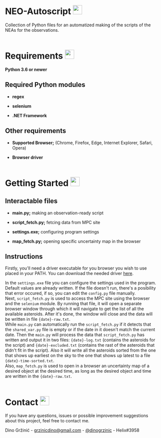 # NEO-Autoscript <img src='https://image.flaticon.com/icons/png/512/547/547436.png' width='30'/>

Collection of Python files for an automatized making of the scripts of the NEAs for the observations.  
&nbsp;

# Requirements <img src='https://image.flaticon.com/icons/png/512/4295/4295919.png' width='30'/>

**Python 3.6 or newer**

## Required Python modules

- **regex**

- **selenium**

- **.NET Framework**

## Other requirements

- **Supported Browser;** (Chrome, Firefox, Edge, Internet Explorer, Safari, Opera)

- **Browser driver**
  &nbsp;  
  &nbsp;

# Getting Started <img src='https://image.flaticon.com/icons/png/512/1321/1321639.png' width='30'/>

## Interactable files

- **main.py;** making an observation-ready script

- **script_fetch.py;** fetcing data from MPC site
- **settings.exe;** configuring program settings
- **map_fetch.py;** opening specific uncertainty map in the browser

## Instructions

Firstly, you'll need a driver executable for you browser you wish to use placed in your PATH. You can download the needed driver [here](https://www.selenium.dev/documentation/getting_started/installing_browser_drivers/).

In the `settings.exe` file you can configure the settings used in the program. Default values are already written. If the file doesn't run, there's a posibility that error occured, if so, you can edit the `config.py` file manually.<br>
Next, `script_fetch.py` is used to access the MPC site using the browser and the `selenium` module. By running that file, it will open a separate browser window through which it will navigate to get the list of all the available asteroids. After it's done, the window will close and the data will be written in file `{date}-raw.txt`.<br>
While `main.py` can automatically run the `script_fetch.py` if it detects that the `shared_var.py` file is empty or if the date in it doesn't match the current date. Then the `main.py` will process the data that `script_fetch.py` has written and output it in two files: `{date}-log.txt` (contains the asteroids for the script) and `{date}-excluded.txt` (contains the rast of the asteroids that didn't fit in the script). Also it will write all the asteroids sorted from the one that shows up earliest on the sky to the one that shows up latest to a file `{date}-time-sorted.txt`.<br>
Also, `map_fetch.py` is used to open in a browser an uncertainty map of a desired object at the desired time, as long as the desired object and time are written in the `{date}-raw.txt`.<br><br>

# Contact <img src='https://image.flaticon.com/icons/png/512/3062/3062634.png' width='30'/>

If you have any questions, issues or possible improvement suggestions about this project, feel free to contact me.

Dino Gržinić - grzinicdino@gmail.com - [@dinogrzinic](https://www.instagram.com/dinogrzinic/) - Helix#3958
